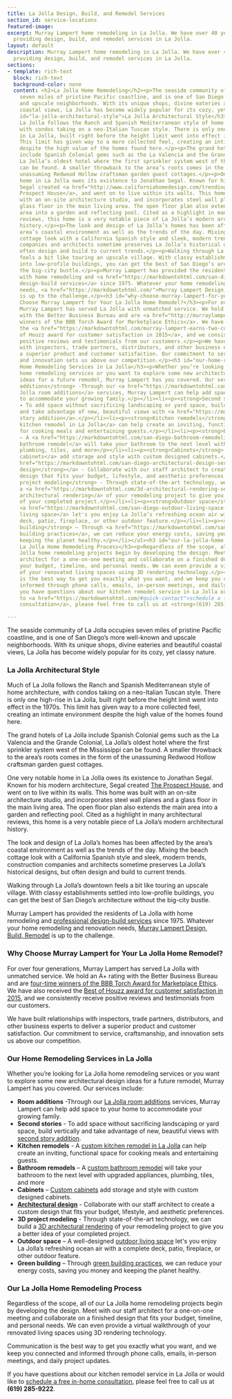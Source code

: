 ```yaml
---
title: La Jolla Design, Build, and Remodel Services
section_id: service-locations
featured-image: 
excerpt: Murray Lampert home remodeling in La Jolla. We have over 40 years experience
  providing design, build, and remodel services in La Jolla.
layout: default
description: Murray Lampert home remodeling in La Jolla. We have over 40 years experience
  providing design, build, and remodel services in La Jolla.
sections:
- template: rich-text
  block: rich-text
  background-color: none
  content: <h2>La Jolla Home Remodeling</h2><p>The seaside community of La Jolla occupies
    seven miles of pristine Pacific coastline, and is one of San Diego’s more well-known
    and upscale neighborhoods. With its unique shops, divine eateries and beautiful
    coastal views, La Jolla has become widely popular for its cozy, yet classy nature.</p><h3
    id="la-jolla-architectural-style">La Jolla Architectural Style</h3><p>Much of
    La Jolla follows the Ranch and Spanish Mediterranean style of home architecture,
    with condos taking on a neo-Italian Tuscan style. There is only one high-rise
    in La Jolla, built right before the height limit went into effect in the 1970s.
    This limit has given way to a more collected feel, creating an intimate environment
    despite the high value of the homes found here.</p><p>The grand hotels of La Jolla
    include Spanish Colonial gems such as the La Valencia and the Grande Colonial,
    La Jolla’s oldest hotel where the first sprinkler system west of the Mississippi
    can be found. A smaller throwback to the area’s roots comes in the form of the
    unassuming Redwood Hollow craftsman garden guest cottages.</p><p>One very notable
    home in La Jolla owes its existence to Jonathan Segal. Known for his modern architecture,
    Segal created <a href="http://www.californiahomedesign.com/trending/2011/08/18/homes-we-love-jonathan-segals-prospect-house-fills-corner-lot-la-jolla">The
    Prospect House</a>, and went on to live within its walls. This home was built
    with an on-site architecture studio, and incorporates steel wall planes and a
    glass floor in the main living area. The open floor plan also extends the main
    area into a garden and reflecting pool. Cited as a highlight in many architectural
    reviews, this home is a very notable piece of La Jolla’s modern architectural
    history.</p><p>The look and design of La Jolla’s homes has been affected by the
    area’s coastal environment as well as the trends of the day. Mixing the beach
    cottage look with a California Spanish style and sleek, modern trends, construction
    companies and architects sometime preserves La Jolla’s historical designs, but
    often design and build to current trends.</p><p>Walking through La Jolla’s downtown
    feels a bit like touring an upscale village. With classy establishments settled
    into low-profile buildings, you can get the best of San Diego’s architecture without
    the big-city bustle.</p><p>Murray Lampert has provided the residents of La Jolla
    with home remodeling and <a href="https://markdowntohtml.com/san-diego-home-design-services">professional
    design-build services</a> since 1975. Whatever your home remodeling and renovation
    needs, <a href="https://markdowntohtml.com/">Murray Lampert Design, Build, Remodel</a>
    is up to the challenge.</p><h3 id="why-choose-murray-lampert-for-your-la-jolla-home-remodel-">Why
    Choose Murray Lampert for Your La Jolla Home Remodel?</h3><p>For over four generations,
    Murray Lampert has served La Jolla with unmatched service. We hold an A+ rating
    with the Better Business Bureau and are <a href="http://murraylampert.com/another-better-business-bureau-torch-award/">four-time
    winners of the BBB Torch Award for Marketplace Ethics</a>. We have also received
    the <a href="https://markdowntohtml.com/murray-lampert-earns-two-customer-satisfaction-awards">Best
    of Houzz award for customer satisfaction in 2015</a>, and we consistently receive
    positive reviews and testimonials from our customers.</p><p>We have built relationships
    with inspectors, trade partners, distributors, and other business experts to deliver
    a superior product and customer satisfaction. Our commitment to service, craftsmanship,
    and innovation sets us above our competition.</p><h3 id="our-home-remodeling-services-in-la-jolla">Our
    Home Remodeling Services in La Jolla</h3><p>Whether you’re looking for La Jolla
    home remodeling services or you want to explore some new architectural design
    ideas for a future remodel, Murray Lampert has you covered. Our services include:</p><ul><li><p><strong>Room
    additions</strong> -Through our <a href="https://markdowntohtml.com/room-additions-la-jolla">La
    Jolla room additions</a> services, Murray Lampert can help add space to your home
    to accommodate your growing family.</p></li><li><p><strong>Second stories</strong>
    - To add space without sacrificing landscaping or yard space, build vertically
    and take advantage of new, beautiful views with <a href="https://markdowntohtml.com/san-diego-second-story-addition">second
    story addition</a>.</p></li><li><p><strong>Kitchen remodels</strong> - A <a href="https://markdowntohtml.com/kitchen-remodeling-la-jolla">custom
    kitchen remodel in La Jolla</a> can help create an inviting, functional space
    for cooking meals and entertaining guests.</p></li><li><p><strong>Bathroom remodels</strong>
    – A <a href="https://markdowntohtml.com/san-diego-bathroom-remodeling-services">custom
    bathroom remodel</a> will take your bathroom to the next level with upgraded appliances,
    plumbing, tiles, and more</p></li><li><p><strong>Cabinets</strong> – <a href="https://markdowntohtml.com/san-diego-custom-cabinet-construction-services">Custom
    cabinets</a> add storage and style with custom designed cabinets.</p></li><li><p><a
    href="https://markdowntohtml.com/san-diego-architectural-design-services"><strong>Architectural
    design</strong></a> - Collaborate with our staff architect to create a custom
    design that fits your budget, lifestyle, and aesthetic preferences.</p></li><li><p><strong>3D
    project modeling</strong> - Through state-of-the-art technology, we can build
    a <a href="https://markdowntohtml.com/3d-architectural-rendering-services">3D
    architectural rendering</a> of your remodeling project to give you a better idea
    of your completed project.</p></li><li><p><strong>Outdoor space</strong> – A well-designed
    <a href="https://markdowntohtml.com/san-diego-outdoor-living-space-design/">outdoor
    living space</a> let's you enjoy La Jolla’s refreshing ocean air with a complete
    deck, patio, fireplace, or other outdoor feature.</p></li><li><p><strong>Green
    building</strong> – Through <a href="https://markdowntohtml.com/san-diego-green-home-construction">green
    building practices</a>, we can reduce your energy costs, saving you money and
    keeping the planet healthy.</p></li></ul><h3 id="our-la-jolla-home-remodeling-process">Our
    La Jolla Home Remodeling Process</h3><p>Regardless of the scope, all of our La
    Jolla home remodeling projects begin by developing the design. Meet with our staff
    architect for a one-on-one meeting and collaborate on a finished design that fits
    your budget, timeline, and personal needs. We can even provide a virtual walkthrough
    of your renovated living spaces using 3D rendering technology.</p><p>Communication
    is the best way to get you exactly what you want, and we keep you connected and
    informed through phone calls, emails, in-person meetings, and daily project updates.</p><p>If
    you have questions about our kitchen remodel service in La Jolla or would like
    to <a href="https://markdowntohtml.com/#quick-contact">schedule a free in-home
    consultation</a>, please feel free to call us at <strong>(619) 285-9222</strong>.</p>

---
```

The seaside community of La Jolla occupies seven miles of pristine Pacific coastline, and is one of San Diego’s more well-known and upscale neighborhoods. With its unique shops, divine eateries and beautiful coastal views, La Jolla has become widely popular for its cozy, yet classy nature.

### La Jolla Architectural Style

Much of La Jolla follows the Ranch and Spanish Mediterranean style of home architecture, with condos taking on a neo-Italian Tuscan style. There is only one high-rise in La Jolla, built right before the height limit went into effect in the 1970s. This limit has given way to a more collected feel, creating an intimate environment despite the high value of the homes found here.

The grand hotels of La Jolla include Spanish Colonial gems such as the La Valencia and the Grande Colonial, La Jolla’s oldest hotel where the first sprinkler system west of the Mississippi can be found. A smaller throwback to the area’s roots comes in the form of the unassuming Redwood Hollow craftsman garden guest cottages.

One very notable home in La Jolla owes its existence to Jonathan Segal. Known for his modern architecture, Segal created [The Prospect House](http://www.californiahomedesign.com/trending/2011/08/18/homes-we-love-jonathan-segals-prospect-house-fills-corner-lot-la-jolla), and went on to live within its walls. This home was built with an on-site architecture studio, and incorporates steel wall planes and a glass floor in the main living area. The open floor plan also extends the main area into a garden and reflecting pool. Cited as a highlight in many architectural reviews, this home is a very notable piece of La Jolla’s modern architectural history.

The look and design of La Jolla’s homes has been affected by the area’s coastal environment as well as the trends of the day. Mixing the beach cottage look with a California Spanish style and sleek, modern trends, construction companies and architects sometime preserves La Jolla’s historical designs, but often design and build to current trends.

Walking through La Jolla’s downtown feels a bit like touring an upscale village. With classy establishments settled into low-profile buildings, you can get the best of San Diego’s architecture without the big-city bustle.

Murray Lampert has provided the residents of La Jolla with home remodeling and [professional design-build services](/san-diego-home-design-services) since 1975. Whatever your home remodeling and renovation needs, [Murray Lampert Design, Build, Remodel](/) is up to the challenge.

### Why Choose Murray Lampert for Your La Jolla Home Remodel?

For over four generations, Murray Lampert has served La Jolla with unmatched service. We hold an A+ rating with the Better Business Bureau and are [four-time winners of the BBB Torch Award for Marketplace Ethics](http://murraylampert.com/another-better-business-bureau-torch-award/). We have also received the [Best of Houzz award for customer satisfaction in 2015](/murray-lampert-earns-two-customer-satisfaction-awards), and we consistently receive positive reviews and testimonials from our customers.

We have built relationships with inspectors, trade partners, distributors, and other business experts to deliver a superior product and customer satisfaction. Our commitment to service, craftsmanship, and innovation sets us above our competition.

### Our Home Remodeling Services in La Jolla

Whether you’re looking for La Jolla home remodeling services or you want to explore some new architectural design ideas for a future remodel, Murray Lampert has you covered. Our services include:

- **Room additions** -Through our [La Jolla room additions](/room-additions-la-jolla) services, Murray Lampert can help add space to your home to accommodate your growing family.
- **Second stories** - To add space without sacrificing landscaping or yard space, build vertically and take advantage of new, beautiful views with [second story addition](/san-diego-second-story-addition).
- **Kitchen remodels** - A [custom kitchen remodel in La Jolla](/kitchen-remodeling-la-jolla) can help create an inviting, functional space for cooking meals and entertaining guests.
- **Bathroom remodels** – A [custom bathroom remodel](/san-diego-bathroom-remodeling-services) will take your bathroom to the next level with upgraded appliances, plumbing, tiles, and more
- **Cabinets** – [Custom cabinets](/san-diego-custom-cabinet-construction-services) add storage and style with custom designed cabinets.
- **[Architectural design](/san-diego-architectural-design-services)** - Collaborate with our staff architect to create a custom design that fits your budget, lifestyle, and aesthetic preferences.
- **3D project modeling** - Through state-of-the-art technology, we can build a [3D architectural rendering](/3d-architectural-rendering-services) of your remodeling project to give you a better idea of your completed project.
- **Outdoor space** – A well-designed [outdoor living space](/san-diego-outdoor-living-space-design/) let's you enjoy La Jolla’s refreshing ocean air with a complete deck, patio, fireplace, or other outdoor feature.
- **Green building** – Through [green building practices](/san-diego-green-home-construction), we can reduce your energy costs, saving you money and keeping the planet healthy.

### Our La Jolla Home Remodeling Process

Regardless of the scope, all of our La Jolla home remodeling projects begin by developing the design. Meet with our staff architect for a one-on-one meeting and collaborate on a finished design that fits your budget, timeline, and personal needs. We can even provide a virtual walkthrough of your renovated living spaces using 3D rendering technology.

Communication is the best way to get you exactly what you want, and we keep you connected and informed through phone calls, emails, in-person meetings, and daily project updates.

If you have questions about our kitchen remodel service in La Jolla or would like to [schedule a free in-home consultation](#quick-contact), please feel free to call us at **(619) 285-9222**.
